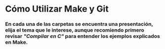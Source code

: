 # Cómo Utilizar Make y Git

### En cada una de las carpetas se encuentra una presentación, elija el tema que le interese, aunque recomiendo primero revisar _"Compilar en C"_ para entender los ejemplos explicados en Make.
